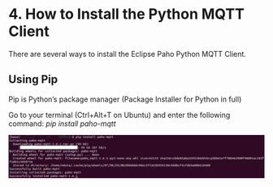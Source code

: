 # 4. How to Install the Python MQTT Client

There are several ways to install the Eclipse Paho Python MQTT Client.

## Using Pip

Pip is Python’s package manager (Package Installer for Python in full)

Go to your terminal (Ctrl+Alt+T on Ubuntu) and enter the following command:
*pip install paho-mqtt*

![pip install paho-mqtt](/Eclipse%20_Paho/pip%20install.png)